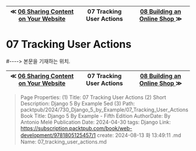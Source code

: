 
| ≪ [ 06 Sharing Content on Your Website ](/packtpub/2024/730_Django_5_by_Example/06_Sharing_Content_on_Your_Website) | 07 Tracking User Actions | [ 08 Building an Online Shop ](/packtpub/2024/730_Django_5_by_Example/08_Building_an_Online_Shop) ≫ |
|:----:|:----:|:----:|

# 07 Tracking User Actions
#----> 본문을 기재하는 위치.



| ≪ [ 06 Sharing Content on Your Website ](/packtpub/2024/730_Django_5_by_Example/06_Sharing_Content_on_Your_Website) | 07 Tracking User Actions | [ 08 Building an Online Shop ](/packtpub/2024/730_Django_5_by_Example/08_Building_an_Online_Shop) ≫ |
|:----:|:----:|:----:|

> Page Properties:
> (1) Title: 07 Tracking User Actions
> (2) Short Description: Django 5 By Example 5ed
> (3) Path: packtpub/2024/730_Django_5_by_Example/07_Tracking_User_Actions
> Book Title: Django 5 By Example - Fifth Edition
> AuthorDate: By Antonio Melé Publication Date: 2024-04-30
> tags: Django
> Link: https://subscription.packtpub.com/book/web-development/9781805125457/1
> create: 2024-08-13 화 13:49:11
> .md Name: 07_tracking_user_actions.md

